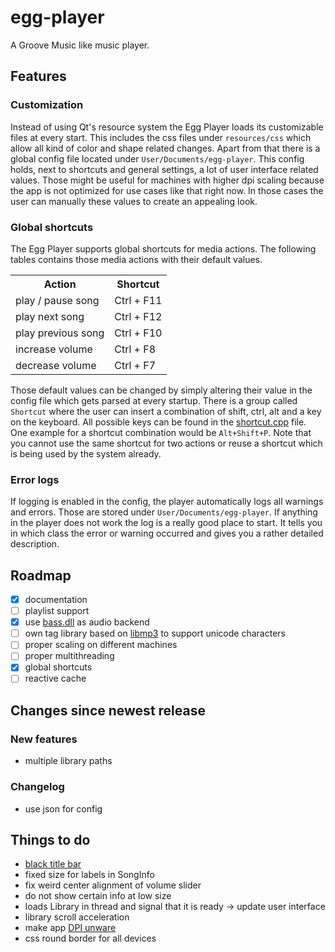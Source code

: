 # egg-player
A Groove Music like music player.

## Features
### Customization
Instead of using Qt's resource system the Egg Player loads its customizable files at every start. This includes the css files under ```resources/css``` which allow all kind of color and shape related changes. Apart from that there is a global config file located under ```User/Documents/egg-player```. This config holds, next to shortcuts and general settings, a lot of user interface related values. Those might be useful for machines with higher dpi scaling because the app is not optimized for use cases like that right now. In those cases the user can manually these values to create an appealing look.

### Global shortcuts
The Egg Player supports global shortcuts for media actions. The following tables contains those media actions with their default values.
<table>
  <tr>
    <th>Action</th>
    <th>Shortcut</th>
  </tr>
  <tr>
    <td>play / pause song</td>
    <td>Ctrl + F11</td>
  </tr>
  <tr>
    <td>play next song</td>
    <td>Ctrl + F12</td>
  </tr>
  <tr>
    <td>play previous song</td>
    <td>Ctrl + F10</td>
  </tr>
  <tr>
    <td>increase volume</td>
    <td>Ctrl + F8</td>
  </tr>
  <tr>
    <td>decrease volume</td>
    <td>Ctrl + F7</td>
  </tr>
</table>

Those default values can be changed by simply altering their value in the config file which gets parsed at every startup. There is a group called ```Shortcut``` where the user can insert a combination of shift, ctrl, alt and a key on the keyboard. All possible keys can be found in the [shortcut.cpp](https://github.com/jsmolka/egg-player/blob/master/src/utils/shortcut.cpp) file. One example for a shortcut combination would be ```Alt+Shift+P```. Note that you cannot use the same shortcut for two actions or reuse a shortcut which is being used by the system already.

### Error logs
If logging is enabled in the config, the player automatically logs all warnings and errors. Those are stored under ```User/Documents/egg-player```. If anything in the player does not work the log is a really good place to start. It tells you in which class the error or warning occurred and gives you a rather detailed description.

## Roadmap
- [x] documentation
- [ ] playlist support
- [x] use [bass.dll](http://www.un4seen.com/) as audio backend
- [ ] own tag library based on [libmp3](https://github.com/TheOnlyCaky/libmp3) to support unicode characters
- [ ] proper scaling on different machines
- [ ] proper multithreading
- [x] global shortcuts
- [ ] reactive cache

## Changes since newest release

### New features
- multiple library paths

### Changelog
- use json for config

## Things to do
- [black title bar](https://msdn.microsoft.com/en-us/library/windows/desktop/ms724940%28v=vs.85%29.aspx)
- fixed size for labels in SongInfo
- fix weird center alignment of volume slider
- do not show certain info at low size
- loads Library in thread and signal that it is ready -> update user interface
- library scroll acceleration
- make app [DPI unware](https://msdn.microsoft.com/en-us/library/windows/desktop/mt846517%28v=vs.85%29.aspx)
- css round border for all devices
